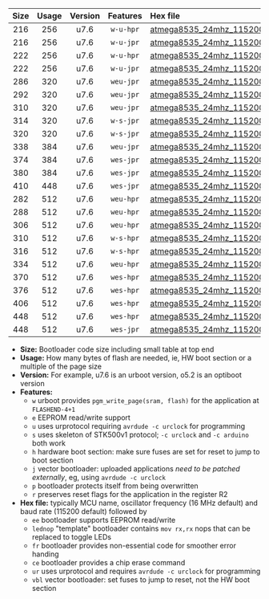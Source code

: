 |Size|Usage|Version|Features|Hex file|
|:-:|:-:|:-:|:-:|:--|
|216|256|u7.6|`w-u-hpr`|[atmega8535_24mhz_115200bps_ur.hex](https://raw.githubusercontent.com/stefanrueger/urboot/main/bootloaders/atmega8535/fcpu_24mhz/115200_bps/atmega8535_24mhz_115200bps_ur.hex)|
|216|256|u7.6|`w-u-jpr`|[atmega8535_24mhz_115200bps_ur_vbl.hex](https://raw.githubusercontent.com/stefanrueger/urboot/main/bootloaders/atmega8535/fcpu_24mhz/115200_bps/atmega8535_24mhz_115200bps_ur_vbl.hex)|
|222|256|u7.6|`w-u-hpr`|[atmega8535_24mhz_115200bps_lednop_ur.hex](https://raw.githubusercontent.com/stefanrueger/urboot/main/bootloaders/atmega8535/fcpu_24mhz/115200_bps/atmega8535_24mhz_115200bps_lednop_ur.hex)|
|222|256|u7.6|`w-u-jpr`|[atmega8535_24mhz_115200bps_lednop_ur_vbl.hex](https://raw.githubusercontent.com/stefanrueger/urboot/main/bootloaders/atmega8535/fcpu_24mhz/115200_bps/atmega8535_24mhz_115200bps_lednop_ur_vbl.hex)|
|286|320|u7.6|`weu-jpr`|[atmega8535_24mhz_115200bps_ee_ur_vbl.hex](https://raw.githubusercontent.com/stefanrueger/urboot/main/bootloaders/atmega8535/fcpu_24mhz/115200_bps/atmega8535_24mhz_115200bps_ee_ur_vbl.hex)|
|292|320|u7.6|`weu-jpr`|[atmega8535_24mhz_115200bps_ee_lednop_ur_vbl.hex](https://raw.githubusercontent.com/stefanrueger/urboot/main/bootloaders/atmega8535/fcpu_24mhz/115200_bps/atmega8535_24mhz_115200bps_ee_lednop_ur_vbl.hex)|
|310|320|u7.6|`weu-jpr`|[atmega8535_24mhz_115200bps_ee_lednop_fr_ur_vbl.hex](https://raw.githubusercontent.com/stefanrueger/urboot/main/bootloaders/atmega8535/fcpu_24mhz/115200_bps/atmega8535_24mhz_115200bps_ee_lednop_fr_ur_vbl.hex)|
|314|320|u7.6|`w-s-jpr`|[atmega8535_24mhz_115200bps_vbl.hex](https://raw.githubusercontent.com/stefanrueger/urboot/main/bootloaders/atmega8535/fcpu_24mhz/115200_bps/atmega8535_24mhz_115200bps_vbl.hex)|
|320|320|u7.6|`w-s-jpr`|[atmega8535_24mhz_115200bps_lednop_vbl.hex](https://raw.githubusercontent.com/stefanrueger/urboot/main/bootloaders/atmega8535/fcpu_24mhz/115200_bps/atmega8535_24mhz_115200bps_lednop_vbl.hex)|
|338|384|u7.6|`weu-jpr`|[atmega8535_24mhz_115200bps_ee_lednop_fr_ce_ur_vbl.hex](https://raw.githubusercontent.com/stefanrueger/urboot/main/bootloaders/atmega8535/fcpu_24mhz/115200_bps/atmega8535_24mhz_115200bps_ee_lednop_fr_ce_ur_vbl.hex)|
|374|384|u7.6|`wes-jpr`|[atmega8535_24mhz_115200bps_ee_vbl.hex](https://raw.githubusercontent.com/stefanrueger/urboot/main/bootloaders/atmega8535/fcpu_24mhz/115200_bps/atmega8535_24mhz_115200bps_ee_vbl.hex)|
|380|384|u7.6|`wes-jpr`|[atmega8535_24mhz_115200bps_ee_lednop_vbl.hex](https://raw.githubusercontent.com/stefanrueger/urboot/main/bootloaders/atmega8535/fcpu_24mhz/115200_bps/atmega8535_24mhz_115200bps_ee_lednop_vbl.hex)|
|410|448|u7.6|`wes-jpr`|[atmega8535_24mhz_115200bps_ee_lednop_fr_vbl.hex](https://raw.githubusercontent.com/stefanrueger/urboot/main/bootloaders/atmega8535/fcpu_24mhz/115200_bps/atmega8535_24mhz_115200bps_ee_lednop_fr_vbl.hex)|
|282|512|u7.6|`weu-hpr`|[atmega8535_24mhz_115200bps_ee_ur.hex](https://raw.githubusercontent.com/stefanrueger/urboot/main/bootloaders/atmega8535/fcpu_24mhz/115200_bps/atmega8535_24mhz_115200bps_ee_ur.hex)|
|288|512|u7.6|`weu-hpr`|[atmega8535_24mhz_115200bps_ee_lednop_ur.hex](https://raw.githubusercontent.com/stefanrueger/urboot/main/bootloaders/atmega8535/fcpu_24mhz/115200_bps/atmega8535_24mhz_115200bps_ee_lednop_ur.hex)|
|306|512|u7.6|`weu-hpr`|[atmega8535_24mhz_115200bps_ee_lednop_fr_ur.hex](https://raw.githubusercontent.com/stefanrueger/urboot/main/bootloaders/atmega8535/fcpu_24mhz/115200_bps/atmega8535_24mhz_115200bps_ee_lednop_fr_ur.hex)|
|310|512|u7.6|`w-s-hpr`|[atmega8535_24mhz_115200bps.hex](https://raw.githubusercontent.com/stefanrueger/urboot/main/bootloaders/atmega8535/fcpu_24mhz/115200_bps/atmega8535_24mhz_115200bps.hex)|
|316|512|u7.6|`w-s-hpr`|[atmega8535_24mhz_115200bps_lednop.hex](https://raw.githubusercontent.com/stefanrueger/urboot/main/bootloaders/atmega8535/fcpu_24mhz/115200_bps/atmega8535_24mhz_115200bps_lednop.hex)|
|334|512|u7.6|`weu-hpr`|[atmega8535_24mhz_115200bps_ee_lednop_fr_ce_ur.hex](https://raw.githubusercontent.com/stefanrueger/urboot/main/bootloaders/atmega8535/fcpu_24mhz/115200_bps/atmega8535_24mhz_115200bps_ee_lednop_fr_ce_ur.hex)|
|370|512|u7.6|`wes-hpr`|[atmega8535_24mhz_115200bps_ee.hex](https://raw.githubusercontent.com/stefanrueger/urboot/main/bootloaders/atmega8535/fcpu_24mhz/115200_bps/atmega8535_24mhz_115200bps_ee.hex)|
|376|512|u7.6|`wes-hpr`|[atmega8535_24mhz_115200bps_ee_lednop.hex](https://raw.githubusercontent.com/stefanrueger/urboot/main/bootloaders/atmega8535/fcpu_24mhz/115200_bps/atmega8535_24mhz_115200bps_ee_lednop.hex)|
|406|512|u7.6|`wes-hpr`|[atmega8535_24mhz_115200bps_ee_lednop_fr.hex](https://raw.githubusercontent.com/stefanrueger/urboot/main/bootloaders/atmega8535/fcpu_24mhz/115200_bps/atmega8535_24mhz_115200bps_ee_lednop_fr.hex)|
|448|512|u7.6|`wes-hpr`|[atmega8535_24mhz_115200bps_ee_lednop_fr_ce.hex](https://raw.githubusercontent.com/stefanrueger/urboot/main/bootloaders/atmega8535/fcpu_24mhz/115200_bps/atmega8535_24mhz_115200bps_ee_lednop_fr_ce.hex)|
|448|512|u7.6|`wes-jpr`|[atmega8535_24mhz_115200bps_ee_lednop_fr_ce_vbl.hex](https://raw.githubusercontent.com/stefanrueger/urboot/main/bootloaders/atmega8535/fcpu_24mhz/115200_bps/atmega8535_24mhz_115200bps_ee_lednop_fr_ce_vbl.hex)|

- **Size:** Bootloader code size including small table at top end
- **Usage:** How many bytes of flash are needed, ie, HW boot section or a multiple of the page size
- **Version:** For example, u7.6 is an urboot version, o5.2 is an optiboot version
- **Features:**
  + `w` urboot provides `pgm_write_page(sram, flash)` for the application at `FLASHEND-4+1`
  + `e` EEPROM read/write support
  + `u` uses urprotocol requiring `avrdude -c urclock` for programming
  + `s` uses skeleton of STK500v1 protocol; `-c urclock` and `-c arduino` both work
  + `h` hardware boot section: make sure fuses are set for reset to jump to boot section
  + `j` vector bootloader: uploaded applications *need to be patched externally*, eg, using `avrdude -c urclock`
  + `p` bootloader protects itself from being overwritten
  + `r` preserves reset flags for the application in the register R2
- **Hex file:** typically MCU name, oscillator frequency (16 MHz default) and baud rate (115200 default) followed by
  + `ee` bootloader supports EEPROM read/write
  + `lednop` "template" bootloader contains `mov rx,rx` nops that can be replaced to toggle LEDs
  + `fr` bootloader provides non-essential code for smoother error handing
  + `ce` bootloader provides a chip erase command
  + `ur` uses urprotocol and requires `avrdude -c urclock` for programming
  + `vbl` vector bootloader: set fuses to jump to reset, not the HW boot section
